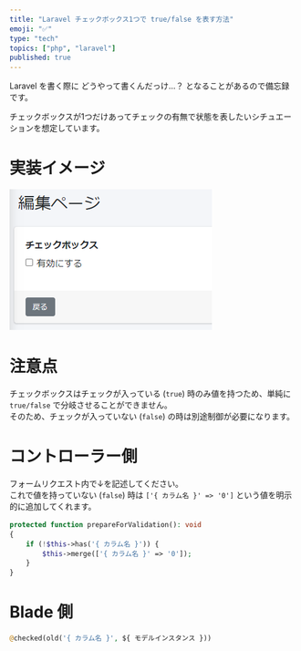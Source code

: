 ```yaml
---
title: "Laravel チェックボックス1つで true/false を表す方法"
emoji: "✅"
type: "tech"
topics: ["php", "laravel"]
published: true
---
```



Laravel を書く際に どうやって書くんだっけ…？ となることがあるので備忘録です。

チェックボックスが1つだけあってチェックの有無で状態を表したいシチュエーションを想定しています。


# 実装イメージ

![](/images/a4d4bfd732f8d6/checkbox.png)


# 注意点

チェックボックスはチェックが入っている (`true`) 時のみ値を持つため、単純に `true/false` で分岐させることができません。  
そのため、チェックが入っていない (`false`) の時は別途制御が必要になります。


# コントローラー側

フォームリクエスト内で↓を記述してください。  
これで値を持っていない (`false`) 時は `['{ カラム名 }' => '0']` という値を明示的に追加してくれます。

```php
protected function prepareForValidation(): void
{
    if (!$this->has('{ カラム名 }')) {
        $this->merge(['{ カラム名 }' => '0']);
    }
}
```


# Blade 側

```php
@checked(old('{ カラム名 }', ${ モデルインスタンス }))
```
